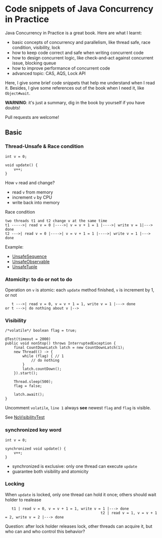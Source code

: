 # Code snippets of Java Concurrency in Practice

Java Concurrency in Practice is a great book. Here are what I learnt:

- basic concepts of concurrency and parallelism, like thread safe, race condition, visibility, lock
- how to keep code correct and safe when writing concurrent code
- how to design concurrent logic, like check-and-act against concurrent issue, blocking queue
- how to improve performance of concurrent code
- advanced topic: CAS, AQS, Lock API

Here, I give some brief code snippets that help me understand when I read it. Besides, I give some
references out of the book when I need it, like `Object#wait`.

**WARNING**: it's just a summary, dig in the book by yourself if you have doubts!

Pull requests are welcome!

## Basic

### Thread-Unsafe & Race condition

```
int v = 0;

void update() {
    v++;
}
```

How `v` read and change?

- read `v` from memory
- increment `v` by CPU
- write back into memory

Race condition

```
two threads t1 and t2 change v at the same time
t1 ----->| read v = 0 |---->| v = v + 1 = 1 |---->| write v = 1|---> done
t2 --->| read v = 0 |---->| v = v + 1 = 1 |---->| write v = 1 |---> done
```

Example:

- [UnsafeSequence](src/main/java/xunshan/jcip/basic/UnsafeSequence.java)
- [UnsafeObservable](src/main/java/xunshan/jcip/basic/UnsafeObservable.java)
- [UnsafeTuple](src/main/java/xunshan/jcip/basic/UnsafeTuple.java)

### Atomicity: to do or not to do

Operation on `v` is atomic: each `update` method finished, `v` is increment by 1, or not

```
   t --->| read v = 0, v = v + 1 = 1, write v = 1 |---> done
or t --->| do nothing about v |-->
```

### Visibility

```
/*volatile*/ boolean flag = true;

@Test(timeout = 2000)
public void nonStop() throws InterruptedException {
    final CountDownLatch latch = new CountDownLatch(1);
    new Thread(() -> {
        while (flag) { // 1
            // do nothing
        }
        latch.countDown();
    }).start();

    Thread.sleep(500);
    flag = false;

    latch.await();
}
```
Uncomment `volatile`, `line 1` always **see** newest `flag` and `flag` is visible.

See [NoVisibilityTest](src/test/java/xunshan/jcip/NoVisibilityTest.java)

### synchronized key word

```
int v = 0;

synchronized void update() {
    v++;
}
```

- synchronized is exclusive: only one thread can execute `update`
- guarantee both visibility and atomicity

### Locking

When `update` is locked, only one thread can hold it once; others should wait holder to realease

```
   t1 | read v = 0, v = v + 1 = 1, write v = 1 |---> done
                                            t2 | read v = 1, v = v + 1 = 2, write v = 2 |---> done
```

Question: after lock holder releases lock, other threads can acquire it, but who can and who control this
behavior?




